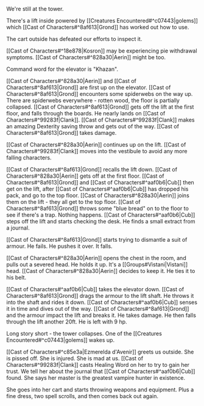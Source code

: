 We're still at the tower.

There's a lift inside powered by [[Creatures Encountered#^c07443|golems]] which [[Cast of Characters#^8af613|Grond]] has worked out how to use.

The cart outside has defeated our efforts to inspect it.

[[Cast of Characters#^18e878|Kosron]] may be experiencing pie withdrawal symptoms.
[[Cast of Characters#^828a30|Aerin]] might be too.

Command word for the elevator is "Khazan".

[[Cast of Characters#^828a30|Aerin]] and [[Cast of Characters#^8af613|Grond]] are first up on the elevator. [[Cast of Characters#^8af613|Grond]] encounters some spiderwebs on the way up.
There are spiderwebs everywhere - rotten wood, the floor is partially collapsed.
[[Cast of Characters#^8af613|Grond]] gets off the lift at the first floor, and falls through the boards. He nearly lands on [[Cast of Characters#^99283f|Clank]].
[[Cast of Characters#^99283f|Clank]] makes an amazing Dexterity saving throw and gets out of the way. [[Cast of Characters#^8af613|Grond]] takes damage.

[[Cast of Characters#^828a30|Aerin]] continues up on the lift.
[[Cast of Characters#^99283f|Clank]] moves into the vestibule to avoid any more falling characters.

[[Cast of Characters#^8af613|Grond]] recalls the lift down. [[Cast of Characters#^828a30|Aerin]] gets off at the first floor.
[[Cast of Characters#^8af613|Grond]] and [[Cast of Characters#^aaf0b6|Cub]] then get on the lift, after [[Cast of Characters#^aaf0b6|Cub]] has dropped his pack, and go to the top floor.
[[Cast of Characters#^828a30|Aerin]] joins them on the lift - they all get to the top floor.
[[Cast of Characters#^8af613|Grond]] throws some "blue bread" on to the floor to see if there's a trap. Nothing happens.
[[Cast of Characters#^aaf0b6|Cub]] steps off the lift and starts checking the desk. He finds a small extract from a journal.

[[Cast of Characters#^8af613|Grond]] starts trying to dismantle a suit of armour. He fails. He pushes it over.
It falls.

[[Cast of Characters#^828a30|Aerin]] opens the chest in the room, and pulls out a severed head. He holds it up.
It's a [[Groups#Vistani|Vistani]] head. [[Cast of Characters#^828a30|Aerin]] decides to keep it. He ties it to his belt.

[[Cast of Characters#^aaf0b6|Cub]] takes the elevator down.
[[Cast of Characters#^8af613|Grond]] drags the armour to the lift shaft. He throws it into the shaft and rides it down.
[[Cast of Characters#^aaf0b6|Cub]] senses it in time and dives out of the way.
[[Cast of Characters#^8af613|Grond]] and the armour impact the lift and breaks it. He takes damage.
He then falls through the lift another 20ft. He is left with 9 hp.

Long story short - the tower collapses.
One of the [[Creatures Encountered#^c07443|golems]] wakes up.

[[Cast of Characters#^c85e3a|Ezmerelda d'Avenir]] greets us outside. She is pissed off. She is injured.
She is mad at us.
[[Cast of Characters#^99283f|Clank]] casts Healing Word on her to try to gain her trust.
We tell her about the journal that [[Cast of Characters#^aaf0b6|Cub]] found.
She says her master is the greatest vampire hunter in existence.

She goes into her cart and starts throwing weapons and equipment.
Plus a fine dress, two spell scrolls, and then comes back out again.
